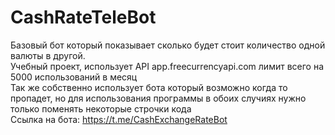 # CashRateTeleBot  
Базовый бот который показывает сколько будет стоит количество одной валюты в другой.  
Учебный проект, использует API app.freecurrencyapi.com лимит всего на 5000 использований в месяц  
Так же собственно использует бота который возможно когда то пропадет, но для использования программы в обоих случиях нужно только поменять некоторые строчки кода  
Ссылка на бота: https://t.me/CashExchangeRateBot
